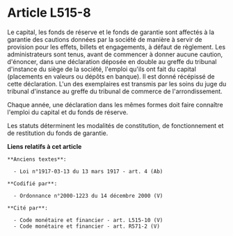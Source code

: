 # Article L515-8

Le capital, les fonds de réserve et le fonds de garantie sont affectés à la garantie des cautions données par la société de
manière à servir de provision pour les effets, billets et engagements, à défaut de règlement. Les administrateurs sont tenus,
avant de commencer à donner aucune caution, d'énoncer, dans une déclaration déposée en double au greffe du tribunal
d'instance du siège de la société, l'emploi qu'ils ont fait du capital (placements en valeurs ou dépôts en banque). Il est
donné récépissé de cette déclaration. L'un des exemplaires est transmis par les soins du juge du tribunal d'instance au
greffe du tribunal de commerce de l'arrondissement.

Chaque année, une déclaration dans les mêmes formes doit faire connaître l'emploi du capital et du fonds de réserve.

Les statuts déterminent les modalités de constitution, de fonctionnement et de restitution du fonds de garantie.

**Liens relatifs à cet article**

	**Anciens textes**:

	  - Loi n°1917-03-13 du 13 mars 1917 - art. 4 (Ab)

	**Codifié par**:

	  - Ordonnance n°2000-1223 du 14 décembre 2000 (V)

	**Cité par**:

	  - Code monétaire et financier - art. L515-10 (V)
	  - Code monétaire et financier - art. R571-2 (V)
